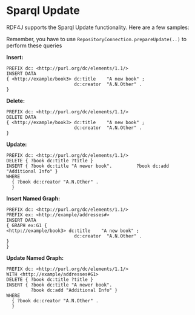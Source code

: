 
<!--

[comment]: # Licensed to the Apache Software Foundation (ASF) under one
[comment]: # or more contributor license agreements.  See the NOTICE file
[comment]: # distributed with this work for additional information
[comment]: # regarding copyright ownership.  The ASF licenses this file
[comment]: # to you under the Apache License, Version 2.0 (the
[comment]: # "License"); you may not use this file except in compliance
[comment]: # with the License.  You may obtain a copy of the License at
[comment]: # 
[comment]: #   http://www.apache.org/licenses/LICENSE-2.0
[comment]: # 
[comment]: # Unless required by applicable law or agreed to in writing,
[comment]: # software distributed under the License is distributed on an
[comment]: # "AS IS" BASIS, WITHOUT WARRANTIES OR CONDITIONS OF ANY
[comment]: # KIND, either express or implied.  See the License for the
[comment]: # specific language governing permissions and limitations
[comment]: # under the License.

-->
# Sparql Update

RDF4J supports the Sparql Update functionality. Here are a few samples:

Remember, you have to use `RepositoryConnection.prepareUpdate(..)` to perform these queries

**Insert:**

```
PREFIX dc: <http://purl.org/dc/elements/1.1/>
INSERT DATA
{ <http://example/book3> dc:title    "A new book" ;
                         dc:creator  "A.N.Other" .
}
```

**Delete:**

```
PREFIX dc: <http://purl.org/dc/elements/1.1/>
DELETE DATA
{ <http://example/book3> dc:title    "A new book" ;
                         dc:creator  "A.N.Other" .
}
```

**Update:**

```
PREFIX dc: <http://purl.org/dc/elements/1.1/>
DELETE { ?book dc:title ?title }
INSERT { ?book dc:title "A newer book".         ?book dc:add "Additional Info" }
WHERE
  { ?book dc:creator "A.N.Other" .
  }
```

**Insert Named Graph:**

```
PREFIX dc: <http://purl.org/dc/elements/1.1/>
PREFIX ex: <http://example/addresses#>
INSERT DATA
{ GRAPH ex:G1 {
<http://example/book3> dc:title    "A new book" ;
                         dc:creator  "A.N.Other" .
}
}
```

**Update Named Graph:**

```
PREFIX dc: <http://purl.org/dc/elements/1.1/>
WITH <http://example/addresses#G1>
DELETE { ?book dc:title ?title }
INSERT { ?book dc:title "A newer book".
         ?book dc:add "Additional Info" }
WHERE
  { ?book dc:creator "A.N.Other" .
  }
```

